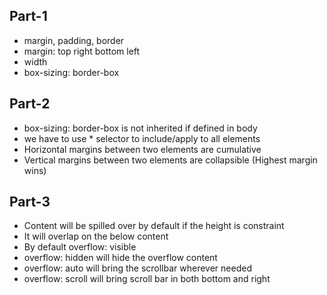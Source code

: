 ## Part-1
* margin, padding, border
* margin: top right bottom left
* width
* box-sizing: border-box

## Part-2
* box-sizing: border-box is not inherited if defined in body
* we have to use * selector to include/apply to all elements
* Horizontal margins between two elements are cumulative
* Vertical margins between two elements are collapsible (Highest margin wins)

## Part-3
* Content will be spilled over by default if the height is constraint
* It will overlap on the below content
* By default overflow: visible
* overflow: hidden will hide the overflow content
* overflow: auto will bring the scrollbar wherever needed
* overflow: scroll will bring scroll bar in both bottom and right